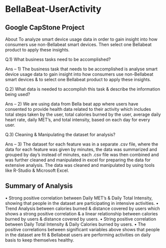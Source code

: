 # BellaBeat-UserActivity
## Google CapStone Project

About
To analyze smart device usage data in order to gain insight into how consumers use non-Bellabeat smart devices. Then select one Bellabeat product to apply these insights.


Q.1) What business tasks need to be accomplished?

Ans – 1) The business task that needs to be accomplished is analyse smart device usage data to gain insight into how consumers use non-Bellabeat smart devices & to select one Bellabeat product to apply these insights.

Q.2) What data is needed to accomplish this task & describe the information being used? 

Ans – 2) We are using data from Bella beat app where users have consented to provide health data related to their activity which includes total steps taken by the user, total calories burned by the user, average daily heart rate, daily MET’s, and total intensity, based on each day for every user.

Q.3) Cleaning & Manipulating the dataset for analysis? 

Ans – 3) The dataset for each feature was in a separate .csv file, where the data for each feature was given by minutes, the data was summarized and grouped by day’s instead of minutes, each .csv file was then combined and was further cleaned and manipulated in excel for preparing the data for extensive analysis. The data was cleaned and manipulated by using tools like R-Studio & Microsoft Excel.


## Summary of Analysis
•	Strong positive correlation between Daily MET’s & Daily Total Intensity, showing that people in the dataset are participating in intensive activities.
•	Trend Analysis between calories burned & distance covered by users which shows a strong positive correlation & a linear relationship between calories burned by users & distance covered by users.
•	String positive correlation between Daily Total Intensity & Daily Calories burned by users.
•	The positive correlations between significant variables above shows that people in the dataset are fit & Bellabeat users are performing activities on daily basis to keep themselves healthy.

